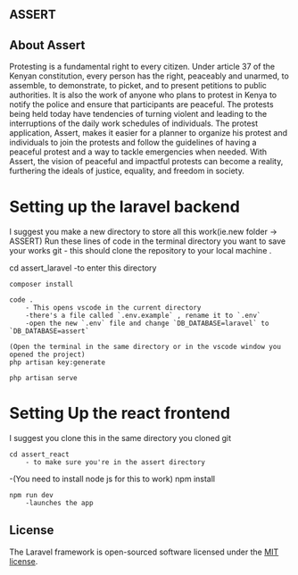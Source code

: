 ##  ASSERT

<p align="center">


## About Assert

Protesting is a fundamental right to every citizen. Under article 37 of the Kenyan constitution, every person has the right, peaceably and unarmed, to assemble, to demonstrate, to picket, and to present petitions to public authorities. It is also the work of anyone who plans to protest in Kenya to notify the police and ensure that participants are peaceful. The protests being held today have tendencies of turning violent and leading to the interruptions of the daily work schedules of individuals. The protest application, Assert, makes it easier for a planner to organize his protest and individuals to join the protests and follow the guidelines of having a peaceful protest and a way to tackle emergencies when needed. With Assert, the vision of peaceful and impactful protests can become a reality, furthering the ideals of justice, equality, and freedom in society.


Setting up the laravel backend
===============================

I suggest you make a new directory to store all this work(ie.new folder -> ASSERT)
Run these lines of code in the terminal directory you want to save your works
	git 
		- this should clone the repository to your local machine
		.

cd assert_laravel
		-to enter this directory
	
	composer install
	
	code .
		- This opens vscode in the current directory
		-there's a file called `.env.example` , rename it to `.env`
		-open the new `.env` file and change `DB_DATABASE=laravel` to `DB_DATABASE=assert`
	
	(Open the terminal in the same directory or in the vscode window you opened the project)
	php artisan key:generate
	
	php artisan serve
Setting Up the react frontend
==============================

I suggest you clone this in the same directory you cloned 
	git
	
	cd assert_react
		- to make sure you're in the assert directory

-(You need to install node js for this to work)
	npm install
	
	npm run dev
		-launches the app
	



## License

The Laravel framework is open-sourced software licensed under the [MIT license](https://opensource.org/licenses/MIT).


